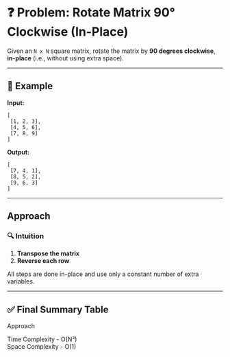 
# ❓ Problem: Rotate Matrix 90° Clockwise (In-Place)

Given an `N x N` square matrix, rotate the matrix by **90 degrees clockwise**, **in-place** (i.e., without using extra space).

---

## 📌 Example

**Input:**
```
[
 [1, 2, 3],
 [4, 5, 6],
 [7, 8, 9]
]
```

**Output:**
```
[
 [7, 4, 1],
 [8, 5, 2],
 [9, 6, 3]
]
```

---

## Approach

### 🔍 Intuition

1. **Transpose the matrix**
2. **Reverse each row**

All steps are done in-place and use only a constant number of extra variables.

---

## ✅ Final Summary Table

Approach         

Time Complexity - O(N²)  
Space Complexity - O(1)